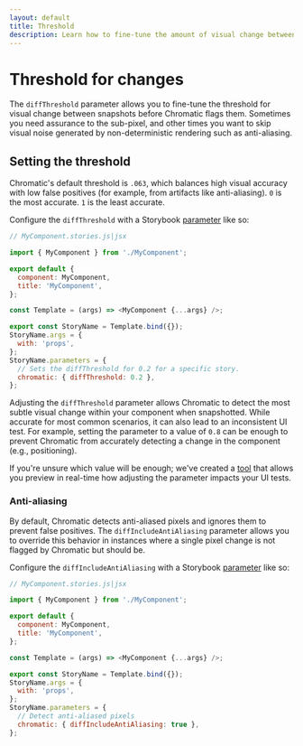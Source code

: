 ```yaml
---
layout: default
title: Threshold
description: Learn how to fine-tune the amount of visual change between snapshots before they get marked as changes
---
```


# Threshold for changes

The `diffThreshold` parameter allows you to fine-tune the threshold for visual change between snapshots before Chromatic flags them. Sometimes you need assurance to the sub-pixel, and other times you want to skip visual noise generated by non-deterministic rendering such as anti-aliasing.

## Setting the threshold

Chromatic's default threshold is `.063`, which balances high visual accuracy with low false positives (for example, from artifacts like anti-aliasing). `0` is the most accurate. `1` is the least accurate.

Configure the `diffThreshold` with a Storybook [parameter](https://storybook.js.org/docs/react/writing-stories/parameters#story-parameters) like so:

```js
// MyComponent.stories.js|jsx

import { MyComponent } from './MyComponent';

export default {
  component: MyComponent,
  title: 'MyComponent',
};

const Template = (args) => <MyComponent {...args} />;

export const StoryName = Template.bind({});
StoryName.args = {
  with: 'props',
};
StoryName.parameters = {
  // Sets the diffThreshold for 0.2 for a specific story.
  chromatic: { diffThreshold: 0.2 },
};
```

Adjusting the `diffThreshold` parameter allows Chromatic to detect the most subtle visual change within your component when snapshotted. While accurate for most common scenarios, it can also lead to an inconsistent UI test. For example, setting the parameter to a value of `0.8` can be enough to prevent Chromatic from accurately detecting a change in the component (e.g., positioning).

If you're unsure which value will be enough; we've created a [tool](https://6262c53f521620003ac2ff49-ukmsdlppcb.chromatic.com/?path=/story/stories-diff-threshold-check--test-yours-out) that allows you preview in real-time how adjusting the parameter impacts your UI tests.

### Anti-aliasing

By default, Chromatic detects anti-aliased pixels and ignores them to prevent false positives. The `diffIncludeAntiAliasing` parameter allows you to override this behavior in instances where a single pixel change is not flagged by Chromatic but should be.

Configure the `diffIncludeAntiAliasing` with a Storybook [parameter](https://storybook.js.org/docs/react/writing-stories/parameters#story-parameters) like so:

```js
// MyComponent.stories.js|jsx

import { MyComponent } from './MyComponent';

export default {
  component: MyComponent,
  title: 'MyComponent',
};

const Template = (args) => <MyComponent {...args} />;

export const StoryName = Template.bind({});
StoryName.args = {
  with: 'props',
};
StoryName.parameters = {
  // Detect anti-aliased pixels
  chromatic: { diffIncludeAntiAliasing: true },
};
```
